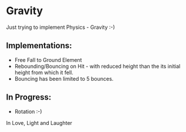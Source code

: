 # Gravity

Just trying to implement Physics - Gravity :-)

## Implementations:
- Free Fall to Ground Element
- Rebounding/Bouncing on Hit - with reduced height than the its initial height from which it fell.
- Bouncing has been limited to 5 bounces.

## In Progress:
- Rotation :-)



In Love, Light and Laughter
